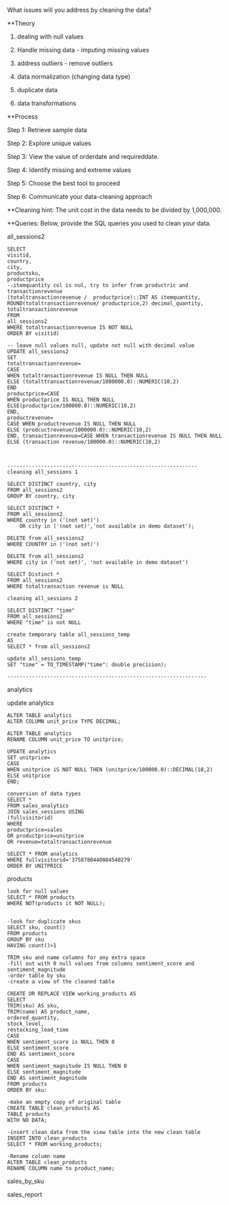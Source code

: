 What issues will you address by cleaning the data?

**Theory

1) dealing with null values

2) Handle missing data - imputing missing values

3) address outliers - remove outliers

4) data normalization (changing data type)

5) duplicate data

6) data transformations


**Process

Step 1: Retrieve sample data

Step 2: Explore unique values

Step 3: View the value of orderdate and requireddate.

Step 4: Identify missing and extreme values

Step 5: Choose the best tool to proceed

Step 6: Communicate your data-cleaning approach



**Cleaning hint: The unit cost in the data needs to be divided by 1,000,000.


**Queries:
Below, provide the SQL queries you used to clean your data.

all_sessions2
```
SELECT
visitid,
country,
city,
productsku,
productprice
--itemquantity col is nul, try to infer from productric and transactionrevenue
(totaltransactionrevenue /  productprice)::INT AS itemquantity,
ROUND(totaltransactionrevenue/ productprice,2) decimal_quantity,
totaltransactionrevenue
FROM
all_sessions2
WHERE totaltransactionrevenue IS NOT NULL
ORDER BY visitid)

-- leave null values null, update not null with decimal value
UPDATE all_sessions2
SET
totaltransactionrevenue=
CASE
WHEN totaltransactionrevenue IS NULL THEN NULL
ELSE (totalttransactionrevenue/1000000.0)::NUMERIC(10,2)
END
productprice=CASE
WHEN productprice IS NULL THEN NULL
ELSE(productprice/100000.0)::NUMERIC(10,2)
END,
productrevenue=
CASE WHEN productrevenue IS NULL THEN NULL
ELSE (prodcuctrevenue/1000000.0)::NUMERIC(10,2)
END, transactionrevenue=CASE WHEN transactionrevenue IS NULL THEN NULL
ELSE (transaction revenue/100000.0)::NUMERIC(10,2)



--------------------------------------------------------------
cleaning all_sessions 1

SELECT DISTINCT country, city
FROM all_sessions2
GROUP BY country, city

SELECT DISTINCT * 
FROM all_sessions2
WHERE country in ('(not set)')
	OR city in ('(not set)','not available in demo dataset');

DELETE from all_sessions2
WHERE COUNTRY in ('(not set)')

DELETE from all_sessions2
WHERE city in ('not set)', 'not available in demo dataset')

SELECT Distinct *
FROM all_sessions2
WHERE totaltransaction revenue is NULL

cleaning all_sessions 2

SELECT DISTINCT "time"
FROM all_sessions2
WHERE "time" is not NULL

create temporary table all_sessions_temp
AS 
SELECT * from all_sessions2

update all_sessions_temp
SET "time" = TO_TIMESTAMP("time": double precision);

-----------------------------------------------------------------
```

analytics


update analytics
```
ALTER TABLE analytics
ALTER COLUMN unit_price TYPE DECIMAL;

ALTER TABLE analytics
RENAME COLUMN unit_price TO unitprice;

UPDATE analytics
SET unitprice=
CASE
WHEN unitprice iS NOT NULL THEN (unitprice/100000.0)::DECIMAL(10,2)
ELSE unitprice
END;

conversion of data types
SELECT *
FROM sales_analytics
JOIN sales_sessions USING
(fullvisitorid)
WHERE 
productprice=sales
OR productprice=unitprice
OR revenue=totaltransactionrevenue

SELECT * FROM analytics
WHERE fullvisitorid='3758780440084540279'
ORDER BY UNITPRICE
```

products
```
look for null values
SELECT * FROM products
WHERE NOT(products it NOT NULL);


-look for duplicate skus
SELECT sku, count()
FROM products
GROUP BY sku
HAVING count()>1

TRIM sku and name columns for any extra space
-fill out with 0 null values from columns sentiment_score and sentiment_magnitude
-order table by sku
-create a view of the cleaned table

CREATE OR REPLACE VIEW working_products AS
SELECT
TRIM(sku) AS sku,
TRIM(name) AS product_name,
ordered_quantity,
stock_level,
restocking_lead_time
CASE
WHEN sentiment_score is NULL THEN 0
ELSE sentiment_score
END AS sentiment_score
CASE
WHEN sentiment_magnitude IS NULL THEN 0
ELSE sentiment_magnitude
END AS sentiment_magnitude
FROM products
ORDER BY sku:

-make an empty copy of original table
CREATE TABLE clean_products AS
TABLE products
WITH NO DATA;

-insert clean data from the view table into the new clean table
INSERT INTO clean_products
SELECT * FROM working_products;

-Rename column name
ALTER TABLE clean_products
RENAME COLUMN name to product_name;
```

sales_by_sku

sales_report
